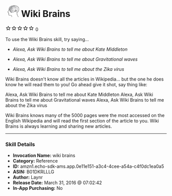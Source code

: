 # &nbsp;<img src="skill_icon" alt="Wiki Brains icon" width="36"> Wiki Brains
![0 stars](../../images/ic_star_border_black_18dp_1x.png)![0 stars](../../images/ic_star_border_black_18dp_1x.png)![0 stars](../../images/ic_star_border_black_18dp_1x.png)![0 stars](../../images/ic_star_border_black_18dp_1x.png)![0 stars](../../images/ic_star_border_black_18dp_1x.png) 0

To use the Wiki Brains skill, try saying...

* *Alexa, Ask Wiki Brains to tell me about Kate Middleton*

* *Alexa, Ask Wiki Brains to tell me about Gravitational waves*

* *Alexa, Ask Wiki Brains to tell me about the Zika virus*

Wiki Brains doesn't know all the articles in Wikipedia... but the one he does know he will read them to you!  Go ahead give it shot, say thing like:

Alexa, Ask Wiki Brains to tell me about Kate Middleton
Alexa, Ask Wiki Brains to tell me about Gravitational waves
Alexa, Ask Wiki Brains to tell me about the Zika virus

Wiki Brains knows many of the 5000 pages were the most accessed on the English Wikipedia and will read the first section of the  article to you. Wiki Brains is always learning and sharing new articles.

***

### Skill Details

* **Invocation Name:** wiki brains
* **Category:** Reference
* **ID:** amzn1.echo-sdk-ams.app.0e11e151-a3c4-4cee-a54a-c4f0dc1ea0a5
* **ASIN:** B01DKRLLLG
* **Author:** Laynr
* **Release Date:** March 31, 2016 @ 07:02:42
* **In-App Purchasing:** No
